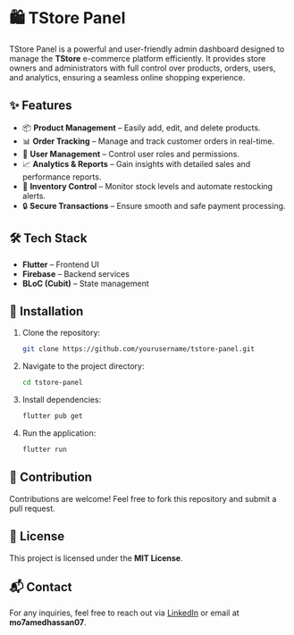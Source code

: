# 🛍️ TStore Panel

TStore Panel is a powerful and user-friendly admin dashboard designed to manage the **TStore** e-commerce platform efficiently. It provides store owners and administrators with full control over products, orders, users, and analytics, ensuring a seamless online shopping experience.

## ✨ Features
- 📦 **Product Management** – Easily add, edit, and delete products.
- 📊 **Order Tracking** – Manage and track customer orders in real-time.
- 👤 **User Management** – Control user roles and permissions.
- 📈 **Analytics & Reports** – Gain insights with detailed sales and performance reports.
- 🔔 **Inventory Control** – Monitor stock levels and automate restocking alerts.
- 🔒 **Secure Transactions** – Ensure smooth and safe payment processing.

## 🛠️ Tech Stack
- **Flutter** – Frontend UI
- **Firebase** – Backend services
- **BLoC (Cubit)** – State management

## 🚀 Installation
1. Clone the repository:
   ```sh
   git clone https://github.com/yourusername/tstore-panel.git
   ```
2. Navigate to the project directory:
   ```sh
   cd tstore-panel
   ```
3. Install dependencies:
   ```sh
   flutter pub get
   ```
4. Run the application:
   ```sh
   flutter run
   ```

## 📌 Contribution
Contributions are welcome! Feel free to fork this repository and submit a pull request.

## 📄 License
This project is licensed under the **MIT License**.

## 📬 Contact
For any inquiries, feel free to reach out via [LinkedIn](https://linkedin.com/in/yourprofile) or email at **mo7amedhassan07**.
